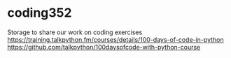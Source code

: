 # coding352
Storage to share our work on coding exercises
https://training.talkpython.fm/courses/details/100-days-of-code-in-python
https://github.com/talkpython/100daysofcode-with-python-course
